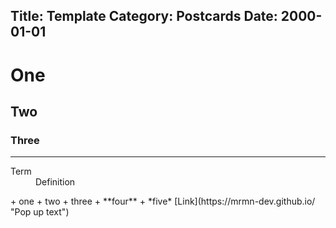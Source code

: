 Title: Template
Category: Postcards
Date: 2000-01-01
---
# One  
## Two  
### Three  
---
<dl>
<dt>Term</dt>
<dd>Definition</dd>
</dl>  
+ one  
+ two  
+ three  
+ **four**  
+ *five*  
[Link](https://mrmn-dev.github.io/ "Pop up text")